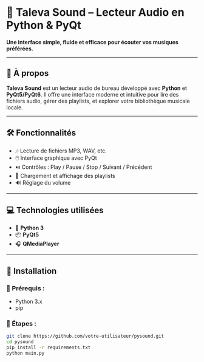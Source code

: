 # 🎵 Taleva Sound – Lecteur Audio en Python & PyQt

**Une interface simple, fluide et efficace pour écouter vos musiques préférées.**

---

## 🧠 À propos

**Taleva Sound** est un lecteur audio de bureau développé avec **Python** et **PyQt5/PyQt6**. Il offre une interface moderne et intuitive pour lire des fichiers audio, gérer des playlists, et explorer votre bibliothèque musicale locale.

---

## 🛠️ Fonctionnalités

- 🎶 Lecture de fichiers MP3, WAV, etc.
- 🖱️ Interface graphique avec PyQt
- ⏯️ Contrôles : Play / Pause / Stop / Suivant / Précédent
- 🧾 Chargement et affichage des playlists
- 🔊 Réglage du volume
---

## 💻 Technologies utilisées

- 🐍 **Python 3**
- 📦 **PyQt5**
- 🎧 **QMediaPlayer** 

---

## 🚀 Installation

### 🔹 Prérequis :
- Python 3.x
- pip

### 🔹 Étapes :

```bash
git clone https://github.com/votre-utilisateur/pysound.git
cd pysound
pip install -r requirements.txt
python main.py
